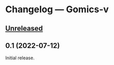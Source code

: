 # Changelog — Gomics-v

## [Unreleased]

## 0.1 (2022-07-12)

Initial release.

[Unreleased]: https://github.com/fauu/gomicsv/compare/v0.1...HEAD
[0.1]: https://github.com/fauu/gomicsv/releases/tag/v0.1
